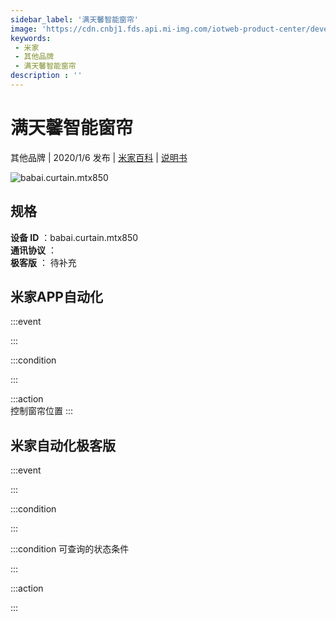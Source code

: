 ```yaml
---
sidebar_label: '满天馨智能窗帘'
image: 'https://cdn.cnbj1.fds.api.mi-img.com/iotweb-product-center/developer_1575948038983TX9XMIi7.png?GalaxyAccessKeyId=AKVGLQWBOVIRQ3XLEW&Expires=9223372036854775807&Signature=PDmFfJTlxAWq24FiJwL3rS2RWe0='
keywords: 
 - 米家
 - 其他品牌
 - 满天馨智能窗帘
description : ''
---
```

# 满天馨智能窗帘

其他品牌 | 2020/1/6 发布 | [米家百科](https://home.mi.com/webapp/content/baike/product/index.html?model=babai.curtain.mtx850) | [说明书](https://home.mi.com/views/introduction.html?model=babai.curtain.mtx850&region=cn)

![babai.curtain.mtx850](https://cdn.cnbj1.fds.api.mi-img.com/iotweb-product-center/developer_1575948038983TX9XMIi7.png?GalaxyAccessKeyId=AKVGLQWBOVIRQ3XLEW&Expires=9223372036854775807&Signature=PDmFfJTlxAWq24FiJwL3rS2RWe0=)

## 规格  
> 
**设备 ID** ：babai.curtain.mtx850  
**通讯协议** ：  
**极客版**  ： 待补充 


## 米家APP自动化  

:::event  

:::

:::condition  

:::

:::action   
控制窗帘位置
:::

## 米家自动化极客版  

:::event  

:::

:::condition  

:::

:::condition 可查询的状态条件  

:::

:::action  

:::

        
